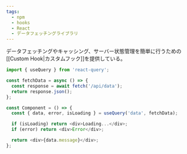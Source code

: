 ```yaml
---
tags:
  - npm
  - hooks
  - React
  - データフェッチングライブラリ
---
```

データフェッチングやキャッシング、サーバー状態管理を簡単に行うための[[Custom Hook|カスタムフック]]を提供している。
```js
import { useQuery } from 'react-query';

const fetchData = async () => {
  const response = await fetch('/api/data');
  return response.json();
};

const Component = () => {
  const { data, error, isLoading } = useQuery('data', fetchData);

  if (isLoading) return <div>Loading...</div>;
  if (error) return <div>Error</div>;

  return <div>{data.message}</div>;
};

```